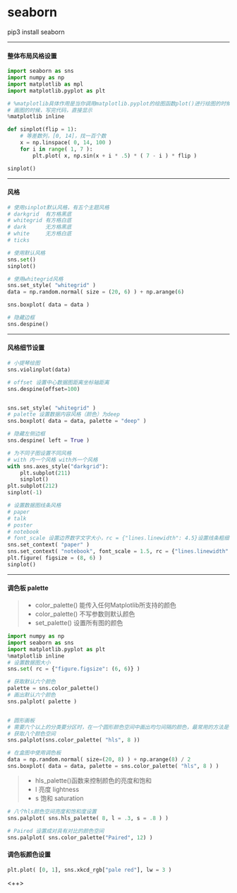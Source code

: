 # seaborn

pip3 install seaborn

--------

#### 整体布局风格设置

```python
import seaborn as sns
import numpy as np
import matplotlib as mpl
import matplotlib.pyplot as plt

# %matplotlib具体作用是当你调用matplotlib.pyplot的绘图函数plot()进行绘图的时候，或者生成一个figure画布的时候，可以直接在你的python console里面生成图像
# 画图的时候，写完代码，直接显示
%matplotlib inline

def sinplot(flip = 1):
    # 等差数列，[0, 14]，找一百个数
    x = np.linspace( 0, 14, 100 )
    for i in range( 1, 7 ):
        plt.plot( x, np.sin(x + i * .5) * ( 7 - i ) * flip )

sinplot()

```

--------

#### 风格

```python
# 使用sinplot默认风格，有五个主题风格
# darkgrid  有方格黑底
# whitegrid 有方格白底
# dark      无方格黑底
# white     无方格白底
# ticks

# 使用默认风格
sns.set()
sinplot()

# 使用whitegrid风格
sns.set_style( "whitegrid" )
data = np.random.normal( size = (20, 6) ) + np.arange(6)

sns.boxplot( data = data )

# 隐藏边框
sns.despine()
```

--------

#### 风格细节设置

```python
# 小提琴绘图
sns.violinplot(data)

# offset 设置中心数据图距离坐标轴距离
sns.despine(offset=100)


sns.set_style( "whitegrid" )
# palette 设置数据内容风格（颜色）为deep
sns.boxplot( data = data, palette = "deep" )

# 隐藏左侧边框
sns.despine( left = True )

# 为不同子图设置不同风格
# with 内一个风格 with外一个风格
with sns.axes_style("darkgrid"):
    plt.subplot(211)
    sinplot()
plt.subplot(212)
sinplot(-1)

# 设置数据图线条风格
# paper
# talk
# poster
# notebook
# font_scale 设置边界数字文字大小，rc = {"lines.linewidth": 4.5}设置线条粗细
sns.set_context( "paper" )
sns.set_context( "notebook", font_scale = 1.5, rc = {"lines.linewidth": 4.5} )
plt.figure( figsize = (8, 6) )
sinplot()
```

--------

#### 调色板 palette

> * color_palette() 能传入任何Matplotlib所支持的颜色
> * color_palette() 不写参数则默认颜色
> * set_palette()   设置所有图的颜色

```python
import numpy as np
import seaborn as sns
import matplotlib.pyplot as plt
%matplotlib inline
# 设置数据图大小
sns.set( rc = {"figure.figsize": (6, 6)} )

# 获取默认六个颜色
palette = sns.color_palette()
# 画出默认六个颜色
sns.palplot( palette )


# 圆形画板
# 需要六个以上的分类要分区时，在一个圆形颜色空间中画出均匀间隔的颜色，最常用的方法是使用hls的颜色空间，这是RGB值的一个简单转换。
# 获取八个颜色空间
sns.palplot(sns.color_palette( "hls", 8 ))

# 在盒图中使用调色板
data = np.random.normal( size=(20, 8) ) + np.arange(8) / 2
sns.boxplot( data = data, palette = sns.color_palette( "hls", 8 ) )
```

> * hls_palette()函数来控制颜色的亮度和饱和
> * l 亮度 lightness
> * s 饱和 saturation

```python
# 八个hls颜色空间亮度和饱和度设置
sns.palplot( sns.hls_palette( 8, l = .3, s = .8 ) )

# Paired 设置成对具有对比的颜色空间
sns.palplot( sns.color_palette("Paired", 12) )
```

#### 调色板颜色设置

``` python
plt.plot( [0, 1], sns.xkcd_rgb["pale red"], lw = 3 )
```

<++>



